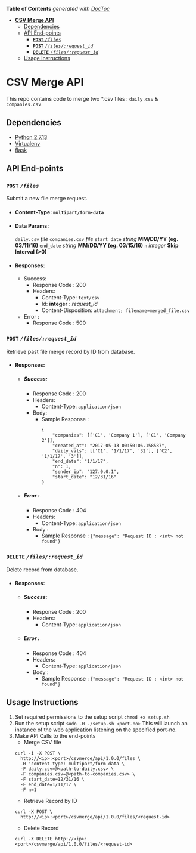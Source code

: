 <!-- START doctoc generated TOC please keep comment here to allow auto update -->
<!-- DON'T EDIT THIS SECTION, INSTEAD RE-RUN doctoc TO UPDATE -->
**Table of Contents**  *generated with [DocToc](https://github.com/thlorenz/doctoc)*

- [**CSV Merge API**](#csv-merge-api)
  - [Dependencies](#dependencies)
  - [API End-points](#api-end-points)
    - [**`POST`** *`/files`*](#post-files)
    - [**`POST`** *`/files/:request_id`*](#post-filesrequest_id)
    - [**`DELETE`** *`/files/:request_id`*](#delete-filesrequest_id)
  - [Usage Instructions](#usage-instructions)

<!-- END doctoc generated TOC please keep comment here to allow auto update -->

# **CSV Merge API**

This repo contains code to merge two *.csv files : `daily.csv` & `companies.csv`

## Dependencies
- [Python 2.7.13](https://www.python.org/downloads/release/python-2713/)
- [Virtualenv](https://virtualenv.pypa.io/en/stable/)
- [flask](https://github.com/pallets/flask)

## API End-points

### **`POST`** *`/files`*
Submit a new file merge request.

- #### **Content-Type:** ```multipart/form-data```

- #### **Data Params:**
    `daily.csv` *file*
    `companies.csv` *file*
    `start_date` *string* **MM/DD/YY (eg. 03/11/16)**
    `end_date` *string* **MM/DD/YY (eg. 03/15/16)**
    `n` *integer* **Skip Interval (>0)**

- #### **Responses:**
    * Success:
        * Response Code : 200
        * Headers: 
             - Content-Type: `text/csv`
             - Id: **integer** : *request_id*
             - Content-Disposition: `attachment; filename=merged_file.csv`
    * Error :
        * Response Code : 500 

### **`POST`** *`/files/:request_id`*
Retrieve past file merge record by ID from database.

- #### **Responses:**
    * ##### Success:
        * Response Code : 200
        * Headers: 
             - Content-Type: `application/json`
        * Body:
             - Sample Response : 
                 ```
                 {
                     "companies": [['C1', 'Company 1'], ['C1', 'Company 2']],
                     "created_at": "2017-05-13 00:50:06.158587",
                     "daily_vals": [['C1', '1/1/17', '32'], ['C2', '1/1/17', '3']],
                     "end_date": "1/1/17",
                     "n": 1,
                     "sender_ip": "127.0.0.1",
                     "start_date": "12/31/16"
                 }
                 ```
        
    * ##### Error :
        * Response Code : 404
        * Headers: 
             - Content-Type: `application/json`
        * Body :
             * Sample Response : ```{"message": "Request ID : <int> not found"}```
        

### **`DELETE`** *`/files/:request_id`*
Delete record from database.

- #### **Responses:**
    * ##### Success:
        * Response Code : 200
        * Headers: 
             - Content-Type: `application/json`        
    * ##### Error :
        * Response Code : 404
        * Headers: 
             - Content-Type: `application/json`
        * Body :
             * Sample Response : ```{"message": "Request ID : <int> not found"}```


## Usage Instructions

1. Set required permissions to the setup script
```chmod +x setup.sh```
2. Run the setup script
```sudo -H ./setup.sh <port-no>```
This will launch an instance of the web application listening on the specified port-no.
3. Make API Calls to the end-points
    - Merge CSV file
    ```
    curl -i -X POST \
      http://<ip>:<port>/csvmerge/api/1.0.0/files \
      -H 'content-type: multipart/form-data \
      -F daily.csv=@<path-to-daily.csv> \
      -F companies.csv=@<path-to-companies.csv> \
      -F start_date=12/31/16 \
      -F end_date=1/11/17 \
      -F n=1
    ```
    - Retrieve Record by ID
    ```
    curl -X POST \
      http://<ip>:<port>/csvmerge/api/1.0.0/files/<request-id>
    ```
    - Delete Record
    ```
    curl -X DELETE http://<ip>:<port>/csvmerge/api/1.0.0/files/<request-id>
    ```


